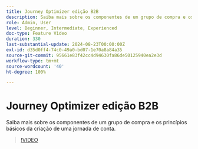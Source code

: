 ```yaml
---
title: Journey Optimizer edição B2B
description: Saiba mais sobre os componentes de um grupo de compra e os princípios básicos da criação de uma jornada de conta.
role: Admin, User
level: Beginner, Intermediate, Experienced
doc-type: Feature Video
duration: 330
last-substantial-update: 2024-08-23T00:00:00Z
exl-id: d35d0ff4-74c0-49a0-bd07-1e70a8a84a35
source-git-commit: 95661e83f42cc4d94630fa86de50125940ea2e3d
workflow-type: tm+mt
source-wordcount: '40'
ht-degree: 100%

---
```


# Journey Optimizer edição B2B

Saiba mais sobre os componentes de um grupo de compra e os princípios básicos da criação de uma jornada de conta.

>[!VIDEO](https://video.tv.adobe.com/v/3432054/?learn=on)
